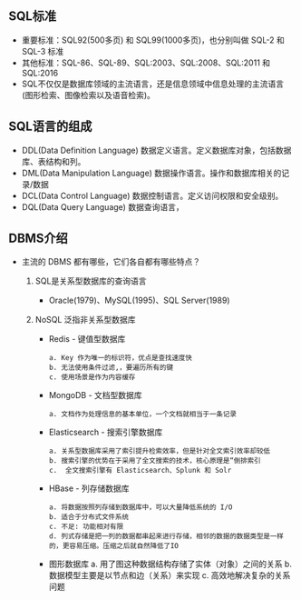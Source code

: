 ## SQL标准 ##
- 重要标准：SQL92(500多页) 和 SQL99(1000多页)，也分别叫做 SQL-2 和 SQL-3 标准
- 其他标准：SQL-86、SQL-89、SQL:2003、SQL:2008、SQL:2011 和 SQL:2016
- SQL不仅仅是数据库领域的主流语言，还是信息领域中信息处理的主流语言(图形检索、图像检索以及语音检索)。

## SQL语言的组成 ##
- DDL(Data Definition Language) 数据定义语言。定义数据库对象，包括数据库、表结构和列。
- DML(Data Manipulation Language) 数据操作语言。操作和数据库相关的记录/数据
- DCL(Data Control Language) 数据控制语言。定义访问权限和安全级别。
- DQL(Data Query Language) 数据查询语言，

## DBMS介绍 ##
- 主流的 DBMS 都有哪些，它们各自都有哪些特点？
    1. SQL是关系型数据库的查询语言
        - Oracle(1979)、MySQL(1995)、SQL Server(1989)

    2. NoSQL 泛指非关系型数据库
        - Redis - 键值型数据库 
            ```
            a. Key 作为唯一的标识符，优点是查找速度快
            b. 无法使用条件过滤,，要遍历所有的键
            c. 使用场景是作为内容缓存
            ```
        - MongoDB - 文档型数据库
            ```
            a. 文档作为处理信息的基本单位，一个文档就相当于一条记录
            ```
        - Elasticsearch - 搜索引擎数据库
            ```
            a. 关系型数据库采用了索引提升检索效率，但是针对全文索引效率却较低
            b. 搜索引擎的优势在于采用了全文搜索的技术，核心原理是“倒排索引
            c.  全文搜索引擎有 Elasticsearch、Splunk 和 Solr
            ```
        - HBase - 列存储数据库
            ```
            a. 将数据按照列存储到数据库中，可以大量降低系统的 I/O
            b. 适合于分布式文件系统
            c. 不足: 功能相对有限
            d. 列式存储是把一列的数据都串起来进行存储，相邻的数据的数据类型是一样的，更容易压缩。压缩之后就自然降低了IO
            ```
        - 图形数据库
            a. 用了图这种数据结构存储了实体（对象）之间的关系
            b. 数据模型主要是以节点和边（关系）来实现
            c. 高效地解决复杂的关系问题




